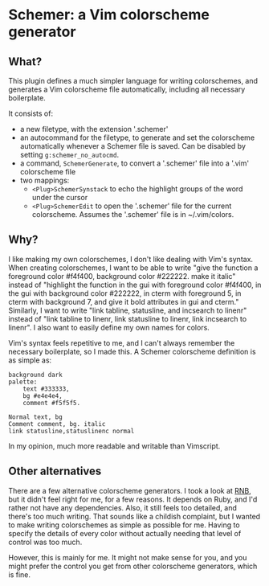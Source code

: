 # Schemer: a Vim colorscheme generator
## What?
This plugin defines a much simpler language for writing colorschemes, and generates a Vim colorscheme file automatically, including all necessary boilerplate.

It consists of:
* a new filetype, with the extension '.schemer'
* an autocommand for the filetype, to generate and set the colorscheme automatically whenever a Schemer file is saved. Can be disabled by setting `g:schemer_no_autocmd`.
* a command, `SchemerGenerate`, to convert a '.schemer' file into a '.vim' colorscheme file
* two mappings:
    * `<Plug>SchemerSynstack` to echo the highlight groups of the word under the cursor
    * `<Plug>SchemerEdit` to open the '.schemer' file for the current colorscheme. Assumes the '.schemer' file is in ~/.vim/colors.

## Why?
I like making my own colorschemes, I don't like dealing with Vim's syntax.
When creating colorschemes, I want to be able to write "give the function a foreground color #f4f400, background color #222222. make it italic" instead of "highlight the function in the gui with foreground color #f4f400, in the gui with background color #222222, in cterm with foreground 5, in cterm with background 7, and give it bold attributes in gui and cterm."
Similarly, I want to write "link tabline, statusline, and incsearch to linenr" instead of "link tabline to linenr, link statusline to linenr, link incsearch to linenr".
I also want to easily define my own names for colors.

Vim's syntax feels repetitive to me, and I can't always remember the necessary boilerplate, so I made this. A Schemer colorscheme definition is as simple as:

```
background dark
palette:
    text #333333,
    bg #e4e4e4,
    comment #f5f5f5.

Normal text, bg
Comment comment, bg. italic
link statusline,statuslinenc normal
```

In my opinion, much more readable and writable than Vimscript.

## Other alternatives
There are a few alternative colorscheme generators.
I took a look at [RNB](https://github.com/romainl/vim-rnb), but it didn't feel right for me, for a few reasons.
It depends on Ruby, and I'd rather not have any dependencies.
Also, it still feels too detailed, and there's too much writing.
That sounds like a childish complaint, but I wanted to make writing colorschemes as simple as possible for me.
Having to specify the details of every color without actually needing that level of control was too much.

However, this is mainly for me.
It might not make sense for you, and you might prefer the control you get from other colorscheme generators, which is fine.
